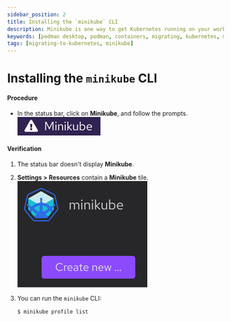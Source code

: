 ```yaml
---
sidebar_position: 2
title: Installing the `minikube` CLI
description: Minikube is one way to get Kubernetes running on your workstation.
keywords: [podman desktop, podman, containers, migrating, kubernetes, minikube]
tags: [migrating-to-kubernetes, minikube]
---
```


# Installing the `minikube` CLI

#### Procedure

- In the status bar, click on **Minikube**, and follow the prompts.
  ![Minikube in the status bar](img/minikube-status-bar.png)

#### Verification

1. The status bar doesn't display **Minikube**.
1. **<icon icon="fa-solid fa-cog" size="lg" /> Settings > Resources** contain a **Minikube** tile.
   ![Minikube resource tile](img/minikube-resource.png)
1. You can run the `minikube` CLI:

   ```shell-session
   $ minikube profile list
   ```
